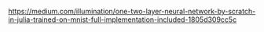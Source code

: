 https://medium.com/illumination/one-two-layer-neural-network-by-scratch-in-julia-trained-on-mnist-full-implementation-included-1805d309cc5c
